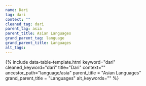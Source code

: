 ```yaml
---
name: Dari
tag: dari
context: ""
cleaned_tag: dari
parent_tag: asia
parent_title: Asian Languages
grand_parent_tag: language
grand_parent_title: Languages
alt_tags: 
---
```


{% include data-table-template.html 
  keyword="dari" 
  cleaned_keyword="dari" 
  title="Dari"
  context=""
  ancestor_path="language/asia" 
  parent_title = "Asian Languages"
  grand_parent_title = "Languages"
  alt_keywords=""
%}

